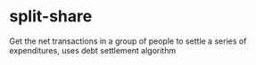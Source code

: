 # split-share
Get the net transactions in a group of people to settle a series of expenditures, uses debt settlement algorithm
